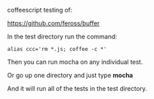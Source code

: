 
coffeescript testing of:

https://github.com/feross/buffer

In the test directory run the command:

```
alias ccc='rm *.js; coffee -c *'
```

Then you can run mocha on any individual test.

Or go up one directory and just type **mocha**

And it will run all of the tests in the test directory.
